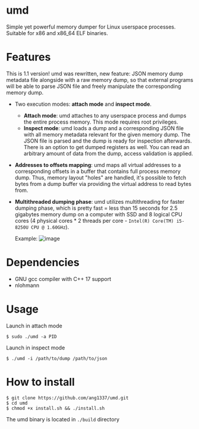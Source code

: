 # umd
Simple yet powerful memory dumper for Linux userspace processes. Suitable for x86 and x86_64 ELF binaries.
# Features
This is 1.1 version! umd was rewritten, new feature: JSON memory dump metadata file alongside with a raw memory dump, so that external programs will be able to parse JSON file and freely manipulate the corresponding memory dump.
- Two execution modes: **attach mode** and **inspect mode**.
    - **Attach mode**: umd attaches to any userspace process and dumps the entire process memory. This mode requires root privileges.
    - **Inspect mode**: umd loads a dump and a corresponding JSON file with all memory metadata relevant for the given memory dump. The JSON file is parsed and the dump is ready for inspection afterwards. There is an option to get dumped registers as well. You can read an arbitrary amount of data from the dump, access validation is applied.
- **Addresses to offsets mapping**: umd maps all virtual addresses to a corresponding offsets in a buffer that contains full process memory dump. Thus, memory layout "holes" are handled, it's possible to fetch bytes from a dump buffer via providing the virtual address to read bytes from. 
- **Multithreaded dumping phase**: umd utilizes multithreading for faster dumping phase, which is pretty fast = less than 15 seconds for 2.5 gigabytes memory dump on a computer with SSD and 8 logical CPU cores (4 physical cores * 2 threads per core - ```Intel(R) Core(TM) i5-8250U CPU @ 1.60GHz```).
  
  Example:
  ![image](https://user-images.githubusercontent.com/45107680/97783503-ed024b80-1ba0-11eb-8805-15dd7929066b.png)

# Dependencies
- GNU gcc compiler with C++ 17 support
- nlohmann 

# Usage
Launch in attach mode

    $ sudo ./umd -a PID

Launch in inspect mode

    $ ./umd -i /path/to/dump /path/to/json 
        
# How to install
    $ git clone https://github.com/ang1337/umd.git
    $ cd umd
    $ chmod +x install.sh && ./install.sh
The umd binary is located in ```./build``` directory
